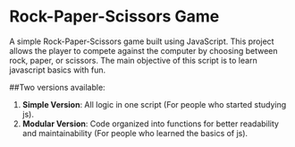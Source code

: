 # Rock-Paper-Scissors Game

A simple Rock-Paper-Scissors game built using JavaScript. This project allows the player to compete against the computer by choosing between rock, paper, or scissors.
The main objective of this script is to learn javascript basics with fun.

##Two versions available:
  1. **Simple Version**: All logic in one script (For people who started studying js).
  2. **Modular Version**: Code organized into functions for better readability and maintainability (For people who learned the basics of js).
